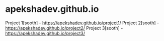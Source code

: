 # apekshadev.github.io
Project 1[sooth] - https://apekshadev.github.io/project1/
Project 2[sooth] - https://apekshadev.github.io/project2/
Project 3[sooth] - https://apekshadev.github.io/project3/

